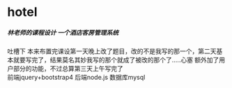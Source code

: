 # hotel
##### 林老师的课程设计 一个酒店客房管理系统
吐槽下 本来布置完课设第一天晚上改了题目，改的不是我写的那一个，第二天基本就要写完了，结果莫名其妙我写的那个就成了被改的那个了.....心塞
额外加了用户部分的功能，不过总算第三天上午写完了  
前端jquery+bootstrap4
后端node.js
数据库mysql
